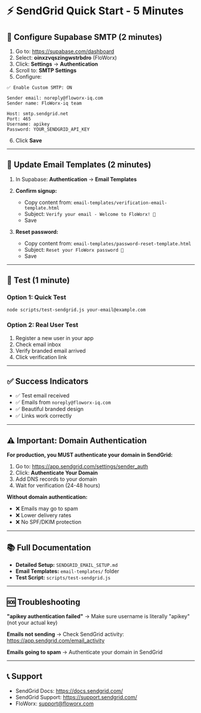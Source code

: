 # ⚡ SendGrid Quick Start - 5 Minutes

## 🎯 Configure Supabase SMTP (2 minutes)

1. Go to: https://supabase.com/dashboard
2. Select: **oinxzvqszingwstrbdro** (FloWorx)
3. Click: **Settings** → **Authentication**
4. Scroll to: **SMTP Settings**
5. Configure:

```
✅ Enable Custom SMTP: ON

Sender email: noreply@floworx-iq.com
Sender name: FloWorx-iq team

Host: smtp.sendgrid.net
Port: 465
Username: apikey
Password: YOUR_SENDGRID_API_KEY
```

6. Click **Save**

---

## 📧 Update Email Templates (2 minutes)

1. In Supabase: **Authentication** → **Email Templates**

2. **Confirm signup:**
   - Copy content from: `email-templates/verification-email-template.html`
   - Subject: `Verify your email - Welcome to FloWorx! 🎉`
   - Save

3. **Reset password:**
   - Copy content from: `email-templates/password-reset-template.html`
   - Subject: `Reset your FloWorx password 🔐`
   - Save

---

## 🧪 Test (1 minute)

### Option 1: Quick Test
```bash
node scripts/test-sendgrid.js your-email@example.com
```

### Option 2: Real User Test
1. Register a new user in your app
2. Check email inbox
3. Verify branded email arrived
4. Click verification link

---

## ✅ Success Indicators

- ✅ Test email received
- ✅ Emails from `noreply@floworx-iq.com`
- ✅ Beautiful branded design
- ✅ Links work correctly

---

## ⚠️ Important: Domain Authentication

**For production, you MUST authenticate your domain in SendGrid:**

1. Go to: https://app.sendgrid.com/settings/sender_auth
2. Click: **Authenticate Your Domain**
3. Add DNS records to your domain
4. Wait for verification (24-48 hours)

**Without domain authentication:**
- ❌ Emails may go to spam
- ❌ Lower delivery rates
- ❌ No SPF/DKIM protection

---

## 📚 Full Documentation

- **Detailed Setup:** `SENDGRID_EMAIL_SETUP.md`
- **Email Templates:** `email-templates/` folder
- **Test Script:** `scripts/test-sendgrid.js`

---

## 🆘 Troubleshooting

**"apikey authentication failed"**
→ Make sure username is literally "apikey" (not your actual key)

**Emails not sending**
→ Check SendGrid activity: https://app.sendgrid.com/email_activity

**Emails going to spam**
→ Authenticate your domain in SendGrid

---

## 📞 Support

- SendGrid Docs: https://docs.sendgrid.com/
- SendGrid Support: https://support.sendgrid.com/
- FloWorx: support@floworx.com

